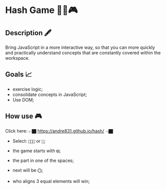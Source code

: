 # Hash Game 🧓🏽🎮

## Description 🖋

Bring JavaScript in a more interactive way, so that you can more quickly and practically understand concepts that are constantly covered within the workspace.

##  Goals 📈
- exercise logic;
- consolidate concepts in JavaScript;
- Use DOM;

## How use 🎮

Click here: 👉🏿 https://andre831.github.io/hash/ 👈🏿

- Select: `🧑👧🏾` or `🤖`;

- the game starts with `❎`;
- the part in one of the spaces;
- next will be `⭕`;
- who aligns 3 equal elements will win;
